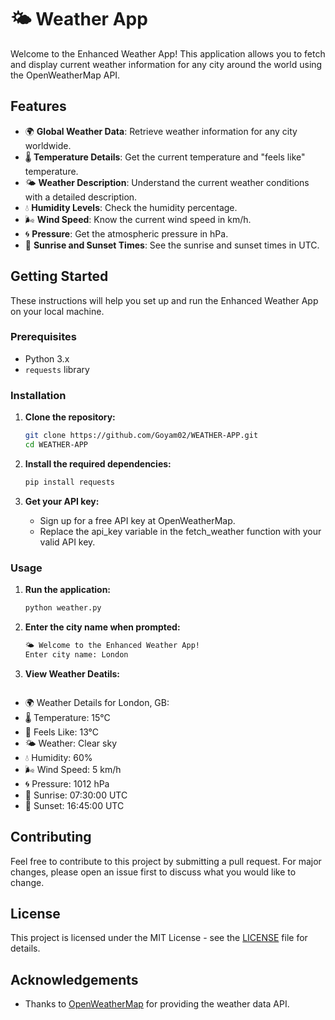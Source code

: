 # 🌤 Weather App

Welcome to the Enhanced Weather App! This application allows you to fetch and display current weather information for any city around the world using the OpenWeatherMap API.

## Features

- 🌍 **Global Weather Data**: Retrieve weather information for any city worldwide.
- 🌡️ **Temperature Details**: Get the current temperature and "feels like" temperature.
- 🌤️ **Weather Description**: Understand the current weather conditions with a detailed description.
- 💧 **Humidity Levels**: Check the humidity percentage.
- 🌬️ **Wind Speed**: Know the current wind speed in km/h.
- 🌀 **Pressure**: Get the atmospheric pressure in hPa.
- 🌅 **Sunrise and Sunset Times**: See the sunrise and sunset times in UTC.

## Getting Started

These instructions will help you set up and run the Enhanced Weather App on your local machine.

### Prerequisites

- Python 3.x
- `requests` library

### Installation

1. **Clone the repository:**

   ```bash
   git clone https://github.com/Goyam02/WEATHER-APP.git
   cd WEATHER-APP

2. **Install the required dependencies:**

    ```bash
    pip install requests

3. **Get your API key:**

    - Sign up for a free API key at OpenWeatherMap.<br>
    - Replace the api_key variable in the fetch_weather function with your valid API key.

### Usage

1. **Run the application:**
    ```bash
    python weather.py

2. **Enter the city name when prompted:**
    ```bash
    🌤 Welcome to the Enhanced Weather App!
    Enter city name: London

3. **View Weather Deatils:**
    ```bash
- 🌍 Weather Details for London, GB:
-  🌡️ Temperature: 15°C
- 🥶 Feels Like: 13°C
- 🌤️ Weather: Clear sky
- 💧 Humidity: 60%
- 🌬️ Wind Speed: 5 km/h
- 🌀 Pressure: 1012 hPa
- 🌅 Sunrise: 07:30:00 UTC
- 🌇 Sunset: 16:45:00 UTC

## Contributing

Feel free to contribute to this project by submitting a pull request. For major changes, please open an issue first to discuss what you would like to change.

## License

This project is licensed under the MIT License - see the [LICENSE](https://github.com/Goyam02/Weather-App/blob/main/LICENSE) file for details.

## Acknowledgements

- Thanks to [OpenWeatherMap](https://openweathermap.org/api) for providing the weather data API.